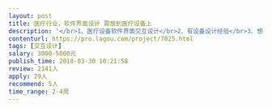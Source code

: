 ```yaml
---                
layout: post       
title: 医疗行业，软件界面设计 需放到医疗设备上           
description: '</br>1、医疗设备软件界面交互设计</br>2、有设备设计经验</br>3、想要达到半透的效果</br>'     
contenturl: https://pro.lagou.com/project/7025.html      
tags: [交互设计]            
salary: 3000-5000元          
publish_time: 2018-03-30 10:21:58         
review: 2141人                   
apply: 29人                   
recommend: 5人                   
time_range: 2-4周              
---                 
```

